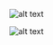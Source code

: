 ![alt text](https://github.com/RFC6592/mCPaint/blob/master/Paint.PNG)

![alt text](https://github.com/RFC6592/mCPaint/blob/master/PaintMenu.PNG)
